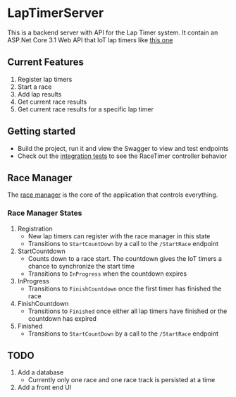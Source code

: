 # LapTimerServer
This is a backend server with API for the Lap Timer system. It contain an ASP.Net Core 3.1 Web API that IoT lap timers like [this one](https://github.com/jtdubya/IoTLapTimer) 

## Current Features
1. Register lap timers
1. Start a race
1. Add lap results
1. Get current race results
1. Get current race results for a specific lap timer

## Getting started
* Build the project, run it and view the Swagger to view and test endpoints
* Check out the [integration tests](Tests/ControllerIntegrationTests/RaceTimerIntegrationTests.cs) to see the RaceTimer controller behavior

## Race Manager
The [race manager](Lib/RaceManager.cs) is the core of the application that controls everything.

### Race Manager States
1. Registration
    * New lap timers can register with the race manager in this state
    * Transitions to `StartCountDown` by a call to the `/StartRace` endpoint
1. StartCountdown
    * Counts down to a race start. The countdown gives the IoT timers a chance to synchronize the start time
    * Transitions to `InProgress` when the countdown expires
1. InProgress
    * Transitions to `FinishCountdown` once the first timer has finished the race
1. FinishCountdown
    * Transitions to `Finished` once either all lap timers have finished or the countdown has expired
1. Finished
    * Transitions to `StartCountDown` by a call to the `/StartRace` endpoint

## TODO
1. Add a database
    * Currently only one race and one race track is persisted at a time
1. Add a front end UI
